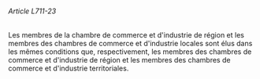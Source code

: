 ###### Article L711-23

Les membres de la chambre de commerce et d'industrie de région et les membres des chambres de commerce et d'industrie locales sont élus dans les mêmes conditions que, respectivement, les membres des chambres de commerce et d'industrie de région et les membres des chambres de commerce et d'industrie territoriales.

